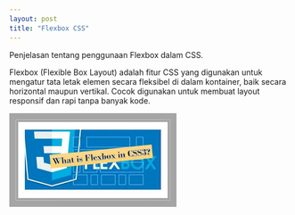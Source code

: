 ```yaml
---
layout: post
title: "Flexbox CSS"
---
```


Penjelasan tentang penggunaan Flexbox dalam CSS.

Flexbox (Flexible Box Layout) adalah fitur CSS yang digunakan untuk mengatur tata letak elemen secara fleksibel di dalam kontainer, baik secara horizontal maupun vertikal. Cocok digunakan untuk membuat layout responsif dan rapi tanpa banyak kode.

![Flexbox CSS](/assets/image/gambar5.jpg)
